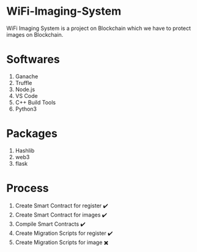 # WiFi-Imaging-System
WiFi Imaging System is a project on Blockchain which we have to protect images on Blockchain.

# Softwares
1. Ganache
2. Truffle
3. Node.js
4. VS Code
5. C++ Build Tools
6. Python3

# Packages
1. Hashlib
2. web3
3. flask

# Process
1. Create Smart Contract for register ✔️
2. Create Smart Contract for images ✔️
3. Compile Smart Contracts ✔️
4. Create Migration Scripts for register ✔️
5. Create Migration Scripts for image ✖️
